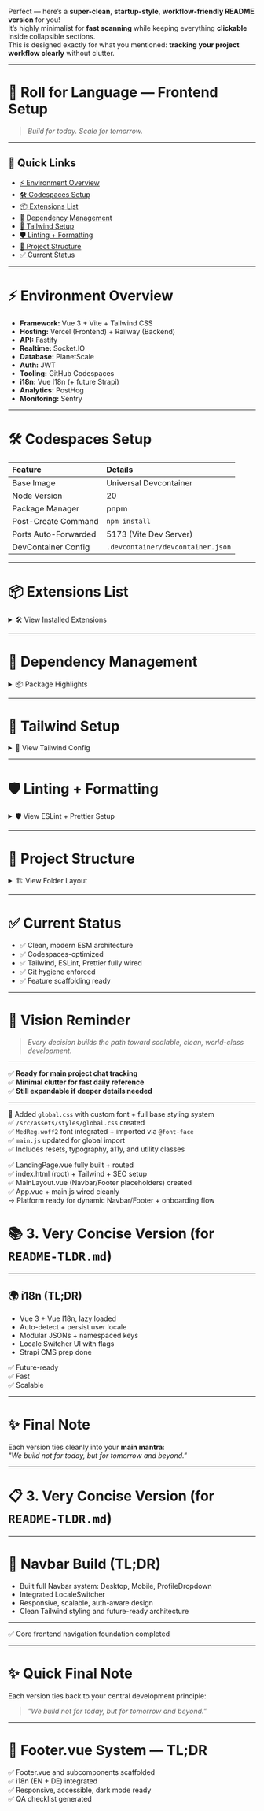 Perfect — here’s a **super-clean**, **startup-style**, **workflow-friendly README version** for you!  
It’s highly minimalist for **fast scanning** while keeping everything **clickable** inside collapsible sections.  
This is designed exactly for what you mentioned: **tracking your project workflow clearly** without clutter.

---

# 🚀 Roll for Language — Frontend Setup

> _Build for today. Scale for tomorrow._

---

## 📖 Quick Links

- [⚡ Environment Overview](#-environment-overview)
- [🛠️ Codespaces Setup](#-codespaces-setup)
- [📦 Extensions List](#-extensions-list)
- [📜 Dependency Management](#-dependency-management)
- [🎨 Tailwind Setup](#-tailwind-setup)
- [🛡️ Linting + Formatting](#️-linting--formatting)
- [📁 Project Structure](#-project-structure)
- [✅ Current Status](#-current-status)

---

# ⚡ Environment Overview

- **Framework:** Vue 3 + Vite + Tailwind CSS
- **Hosting:** Vercel (Frontend) + Railway (Backend)
- **API:** Fastify
- **Realtime:** Socket.IO
- **Database:** PlanetScale
- **Auth:** JWT
- **Tooling:** GitHub Codespaces
- **i18n:** Vue I18n (+ future Strapi)
- **Analytics:** PostHog
- **Monitoring:** Sentry

---

# 🛠️ Codespaces Setup

| Feature                | Details                      |
|:------------------------|:------------------------------|
| Base Image              | Universal Devcontainer        |
| Node Version            | 20                            |
| Package Manager         | pnpm                          |
| Post-Create Command     | `npm install`                 |
| Ports Auto-Forwarded    | 5173 (Vite Dev Server)         |
| DevContainer Config     | `.devcontainer/devcontainer.json` |

---

# 📦 Extensions List

<details>
<summary>🛠️ View Installed Extensions</summary>

- Vue Volar
- Tailwind CSS IntelliSense
- Vite Extension Pack
- Vue VSCode Snippets
- i18n Ally
- ESLint
- Prettier
- Stylelint
- Path Intellisense
- Import Cost
- GitLens
- GitHub Copilot
- Error Lens
- REST Client
- Code Spell Checker
- Material Icon Theme

> ✅ Thunder Client replaced with REST Client  
> ✅ Dracula Theme skipped

</details>

---

# 📜 Dependency Management

<details>
<summary>📦 Package Highlights</summary>

- Core: `vue`, `vue-router`, `pinia`, `vue-i18n`, `axios`
- Build: `vite`, `@vitejs/plugin-vue`, `@vitejs/plugin-vue-jsx`
- Style: `tailwindcss`, `postcss`, `autoprefixer`, `tailwind-merge`
- Dev DX: `unplugin-auto-import`, `unplugin-vue-components`
- Linting: `eslint`, `eslint-plugin-vue`, `eslint-config-prettier`, `stylelint`
- Testing: `vitest`, `@vue/test-utils`

> ✅ Cleaned deprecated plugins  
> ✅ Upgraded all versions

</details>

---

# 🎨 Tailwind Setup

<details>
<summary>🎨 View Tailwind Config</summary>

- Initialized via:
  ```bash
  npx tailwindcss init -p
  ```
- Configured with **ESM syntax**.
- `content` paths:
  ```js
  ['./index.html', './src/**/*.{vue,js,ts,jsx,tsx}']
  ```

</details>

---

# 🛡️ Linting + Formatting

<details>
<summary>🛡️ View ESLint + Prettier Setup</summary>

- ESLint Flat Config (`eslint.config.mjs`)
- Integrated `eslint-plugin-vue`
- Prettier integrated with ESLint
- `.prettierrc` config:
  ```json
  {
    "semi": true,
    "singleQuote": true,
    "tabWidth": 2,
    "printWidth": 100,
    "trailingComma": "es5"
  }
  ```

</details>

---

# 📁 Project Structure

<details>
<summary>🏗️ View Folder Layout</summary>

```plaintext
/src
├── assets/
├── components/
│   ├── atoms/
│   ├── molecules/
│   ├── organisms/
│   └── layouts/
├── features/
│   ├── auth/
│   ├── dashboard/
│   ├── inventory/
│   └── campaigns/
├── i18n/
├── router/
├── stores/
├── services/
├── utils/
├── plugins/
├── sockets/
├── views/
├── App.vue
├── main.js
└── tailwind.config.js
```

> ⚡ Scaffolded with `.gitkeep` for Git tracking

</details>

---

# ✅ Current Status

- ✅ Clean, modern ESM architecture
- ✅ Codespaces-optimized
- ✅ Tailwind, ESLint, Prettier fully wired
- ✅ Git hygiene enforced
- ✅ Feature scaffolding ready

---

# 🧭 Vision Reminder

> _Every decision builds the path toward scalable, clean, world-class development._

---

✅ **Ready for main project chat tracking**  
✅ **Minimal clutter for fast daily reference**  
✅ **Still expandable if deeper details needed**

---
🎨 Added `global.css` with custom font + full base styling system  
✅ `/src/assets/styles/global.css` created  
✅ `MedReg.woff2` font integrated + imported via `@font-face`  
✅ `main.js` updated for global import  
✅ Includes resets, typography, a11y, and utility classes

✅ LandingPage.vue fully built + routed  
✅ index.html (root) + Tailwind + SEO setup  
✅ MainLayout.vue (Navbar/Footer placeholders) created  
✅ App.vue + main.js wired cleanly  
→ Platform ready for dynamic Navbar/Footer + onboarding flow

# 📚 3. Very Concise Version (for `README-TLDR.md`)

---

## 🌍 i18n (TL;DR)

- Vue 3 + Vue I18n, lazy loaded
- Auto-detect + persist user locale
- Modular JSONs + namespaced keys
- Locale Switcher UI with flags
- Strapi CMS prep done

✅ Future-ready  
✅ Fast  
✅ Scalable

---

# ✨ Final Note

Each version ties cleanly into your **main mantra**:  
*"We build not for today, but for tomorrow and beyond."*

---
# 📋 3. Very Concise Version (for `README-TLDR.md`)

---

# 🧱 Navbar Build (TL;DR)

- Built full Navbar system: Desktop, Mobile, ProfileDropdown
- Integrated LocaleSwitcher
- Responsive, scalable, auth-aware design
- Clean Tailwind styling and future-ready architecture

---

✅ Core frontend navigation foundation completed

---

# ✨ Quick Final Note
Each version ties back to your central development principle:  
> _"We build not for today, but for tomorrow and beyond."_

---

# 🧱 Footer.vue System — TL;DR

✅ Footer.vue and subcomponents scaffolded  
✅ i18n (EN + DE) integrated  
✅ Responsive, accessible, dark mode ready  
✅ QA checklist generated
